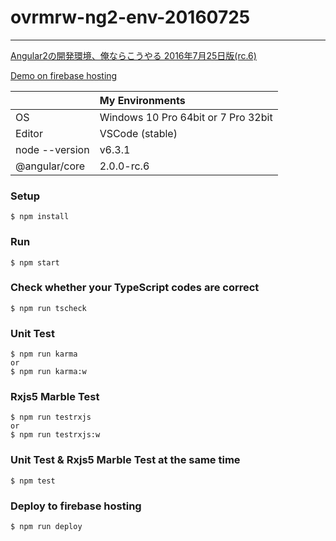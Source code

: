 # ovrmrw-ng2-env-20160725

---

[Angular2の開発環境、俺ならこうやる 2016年7月25日版(rc.6)](http://qiita.com/ovrmrw/items/56364a4b673c03e20bba)

[Demo on firebase hosting](https://my-ng2-env-20160725.firebaseapp.com)

||My Environments|
|:--|:--|
|OS|Windows 10 Pro 64bit or 7 Pro 32bit|
|Editor|VSCode (stable)|
|node --version|v6.3.1|
|@angular/core|2.0.0-rc.6|

### Setup
```
$ npm install
```

### Run
```
$ npm start
```

### Check whether your TypeScript codes are correct
```
$ npm run tscheck
```

### Unit Test
```
$ npm run karma
or
$ npm run karma:w
```

### Rxjs5 Marble Test
```
$ npm run testrxjs
or
$ npm run testrxjs:w
```

### Unit Test & Rxjs5 Marble Test at the same time
```
$ npm test
```

### Deploy to firebase hosting
```
$ npm run deploy
```
